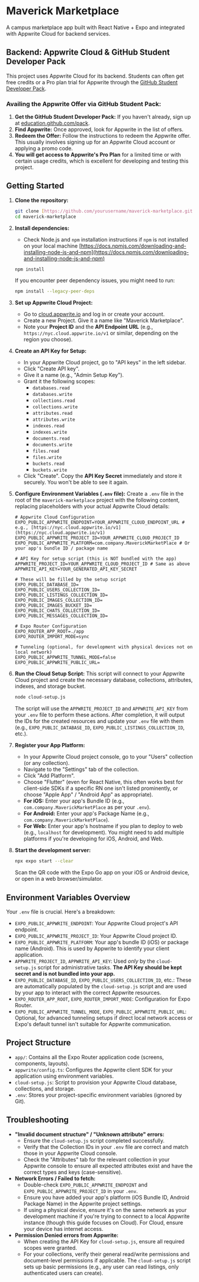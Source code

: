 # Maverick Marketplace

A campus marketplace app built with React Native + Expo and integrated with Appwrite Cloud for backend services.

## Backend: Appwrite Cloud & GitHub Student Developer Pack

This project uses Appwrite Cloud for its backend. Students can often get free credits or a Pro plan trial for Appwrite through the [GitHub Student Developer Pack](https://education.github.com/pack).

### Availing the Appwrite Offer via GitHub Student Pack:

1.  **Get the GitHub Student Developer Pack:** If you haven't already, sign up at [education.github.com/pack](https://education.github.com/pack).
2.  **Find Appwrite:** Once approved, look for Appwrite in the list of offers.
3.  **Redeem the Offer:** Follow the instructions to redeem the Appwrite offer. This usually involves signing up for an Appwrite Cloud account or applying a promo code.
4.  **You will get access to Appwrite's Pro Plan** for a limited time or with certain usage credits, which is excellent for developing and testing this project.

## Getting Started

1.  **Clone the repository:**
    ```bash
    git clone [https://github.com/yourusername/maverick-marketplace.git](https://github.com/yourusername/maverick-marketplace.git)
    cd maverick-marketplace
    ```

2.  **Install dependencies:**
    * Check Node.js and `npm` installation instructions if `npm` is not installed on your local machine [https://docs.npmjs.com/downloading-and-installing-node-js-and-npm](https://docs.npmjs.com/downloading-and-installing-node-js-and-npm)
    ```bash
    npm install
    ```
    If you encounter peer dependency issues, you might need to run:
    ```bash
    npm install --legacy-peer-deps
    ```

3.  **Set up Appwrite Cloud Project:**
    * Go to [cloud.appwrite.io](https://cloud.appwrite.io/) and log in or create your account.
    * Create a new Project. Give it a name like "Maverick Marketplace".
    * Note your **Project ID** and the **API Endpoint URL** (e.g., `https://nyc.cloud.appwrite.io/v1` or similar, depending on the region you choose).

4.  **Create an API Key for Setup:**
    * In your Appwrite Cloud project, go to "API keys" in the left sidebar.
    * Click "Create API key".
    * Give it a name (e.g., "Admin Setup Key").
    * Grant it the following scopes:
        * `databases.read`
        * `databases.write`
        * `collections.read`
        * `collections.write`
        * `attributes.read`
        * `attributes.write`
        * `indexes.read`
        * `indexes.write`
        * `documents.read`
        * `documents.write`
        * `files.read`
        * `files.write`
        * `buckets.read`
        * `buckets.write`
    * Click "Create". Copy the **API Key Secret** immediately and store it securely. You won't be able to see it again.

5.  **Configure Environment Variables (`.env` file):**
    Create a `.env` file in the root of the `maverick-marketplace` project with the following content, replacing placeholders with your actual Appwrite Cloud details:

    ```env
    # Appwrite Cloud Configuration
    EXPO_PUBLIC_APPWRITE_ENDPOINT=YOUR_APPWRITE_CLOUD_ENDPOINT_URL # e.g., [https://nyc.cloud.appwrite.io/v1](https://nyc.cloud.appwrite.io/v1)
    EXPO_PUBLIC_APPWRITE_PROJECT_ID=YOUR_APPWRITE_CLOUD_PROJECT_ID
    EXPO_PUBLIC_APPWRITE_PLATFORM=com.company.MaverickMarketPlace # Or your app's bundle ID / package name

    # API Key for setup script (this is NOT bundled with the app)
    APPWRITE_PROJECT_ID=YOUR_APPWRITE_CLOUD_PROJECT_ID # Same as above
    APPWRITE_API_KEY=YOUR_GENERATED_API_KEY_SECRET

    # These will be filled by the setup script
    EXPO_PUBLIC_DATABASE_ID=
    EXPO_PUBLIC_USERS_COLLECTION_ID=
    EXPO_PUBLIC_LISTINGS_COLLECTION_ID=
    EXPO_PUBLIC_IMAGES_COLLECTION_ID=
    EXPO_PUBLIC_IMAGES_BUCKET_ID=
    EXPO_PUBLIC_CHATS_COLLECTION_ID=
    EXPO_PUBLIC_MESSAGES_COLLECTION_ID=

    # Expo Router Configuration
    EXPO_ROUTER_APP_ROOT=./app
    EXPO_ROUTER_IMPORT_MODE=sync

    # Tunneling (optional, for development with physical devices not on local network)
    EXPO_PUBLIC_APPWRITE_TUNNEL_MODE=false
    EXPO_PUBLIC_APPWRITE_PUBLIC_URL=
    ```

6.  **Run the Cloud Setup Script:**
    This script will connect to your Appwrite Cloud project and create the necessary database, collections, attributes, indexes, and storage bucket.
    ```bash
    node cloud-setup.js
    ```
    The script will use the `APPWRITE_PROJECT_ID` and `APPWRITE_API_KEY` from your `.env` file to perform these actions. After completion, it will output the IDs for the created resources and update your `.env` file with them (e.g., `EXPO_PUBLIC_DATABASE_ID`, `EXPO_PUBLIC_LISTINGS_COLLECTION_ID`, etc.).

7.  **Register your App Platform:**
    * In your Appwrite Cloud project console, go to your "Users" collection (or any collection).
    * Navigate to the "Settings" tab of the collection.
    * Click "Add Platform".
    * Choose "Flutter" (even for React Native, this often works best for client-side SDKs if a specific RN one isn't listed prominently, or choose "Apple App" / "Android App" as appropriate).
    * **For iOS:** Enter your app's Bundle ID (e.g., `com.company.MaverickMarketPlace` as per your `.env`).
    * **For Android:** Enter your app's Package Name (e.g., `com.company.MaverickMarketPlace`).
    * **For Web:** Enter your app's hostname if you plan to deploy to web (e.g., `localhost` for development). You might need to add multiple platforms if you're developing for iOS, Android, and Web.

8.  **Start the development server:**
    ```bash
    npx expo start --clear
    ```
    Scan the QR code with the Expo Go app on your iOS or Android device, or open in a web browser/simulator.

## Environment Variables Overview

Your `.env` file is crucial. Here's a breakdown:

* `EXPO_PUBLIC_APPWRITE_ENDPOINT`: Your Appwrite Cloud project's API endpoint.
* `EXPO_PUBLIC_APPWRITE_PROJECT_ID`: Your Appwrite Cloud project ID.
* `EXPO_PUBLIC_APPWRITE_PLATFORM`: Your app's bundle ID (iOS) or package name (Android). This is used by Appwrite to identify your client application.
* `APPWRITE_PROJECT_ID`, `APPWRITE_API_KEY`: Used *only* by the `cloud-setup.js` script for administrative tasks. **The API Key should be kept secret and is not bundled into your app.**
* `EXPO_PUBLIC_DATABASE_ID`, `EXPO_PUBLIC_USERS_COLLECTION_ID`, etc.: These are automatically populated by the `cloud-setup.js` script and are used by your app to interact with the correct Appwrite resources.
* `EXPO_ROUTER_APP_ROOT`, `EXPO_ROUTER_IMPORT_MODE`: Configuration for Expo Router.
* `EXPO_PUBLIC_APPWRITE_TUNNEL_MODE`, `EXPO_PUBLIC_APPWRITE_PUBLIC_URL`: Optional, for advanced tunneling setups if direct local network access or Expo's default tunnel isn't suitable for Appwrite communication.

## Project Structure

* `app/`: Contains all the Expo Router application code (screens, components, layouts).
* `appwrite/config.ts`: Configures the Appwrite client SDK for your application using environment variables.
* `cloud-setup.js`: Script to provision your Appwrite Cloud database, collections, and storage.
* `.env`: Stores your project-specific environment variables (ignored by Git).

## Troubleshooting

* **"Invalid document structure" / "Unknown attribute" errors:**
    * Ensure the `cloud-setup.js` script completed successfully.
    * Verify that the Collection IDs in your `.env` file are correct and match those in your Appwrite Cloud console.
    * Check the "Attributes" tab for the relevant collection in your Appwrite console to ensure all expected attributes exist and have the correct types and keys (case-sensitive).
* **Network Errors / Failed to fetch:**
    * Double-check `EXPO_PUBLIC_APPWRITE_ENDPOINT` and `EXPO_PUBLIC_APPWRITE_PROJECT_ID` in your `.env`.
    * Ensure you have added your app's platform (iOS Bundle ID, Android Package Name) in the Appwrite project settings.
    * If using a physical device, ensure it's on the same network as your development machine if you're trying to connect to a local Appwrite instance (though this guide focuses on Cloud). For Cloud, ensure your device has internet access.
* **Permission Denied errors from Appwrite:**
    * When creating the API Key for `cloud-setup.js`, ensure all required scopes were granted.
    * For your collections, verify their general read/write permissions and document-level permissions if applicable. The `cloud-setup.js` script sets up basic permissions (e.g., any user can read listings, only authenticated users can create).
